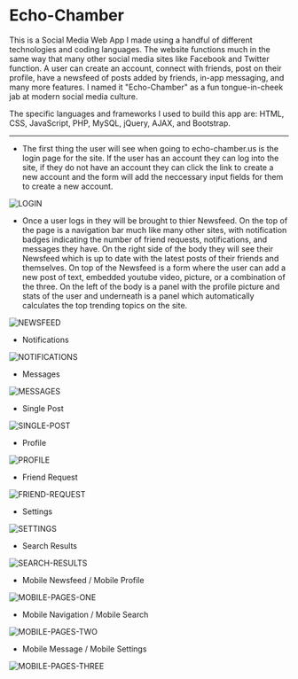 # Echo-Chamber
This is a Social Media Web App I made using a handful of different technologies and coding languages. The website functions much in the same way that many other social media sites like Facebook and Twitter function. A user can create an account, connect with friends, post on their profile, have a newsfeed of posts added by friends, in-app messaging, and many more features. I named it "Echo-Chamber" as a fun tongue-in-cheek jab at modern social media culture.

The specific languages and frameworks I used to build this app are: HTML, CSS, JavaScript, PHP, MySQL, jQuery, AJAX, and Bootstrap.

---

- The first thing the user will see when going to echo-chamber.us is the login page for the site. If the user has an account they can log into the site, if they do not have an account they can click the link to create a new account and the form will add the neccessary input fields for them to create a new account.

![LOGIN](assets/img/read_me/1-login.png)

- Once a user logs in they will be brought to thier Newsfeed. On the top of the page is a navigation bar much like many other sites, with notification badges indicating the number of friend requests, notifications, and messages they have. On the right side of the body they will see their Newsfeed which is up to date with the latest posts of their friends and themselves. On top of the Newsfeed is a form where the user can add a new post of text, embedded youtube video, picture, or a combination of the three. On the left of the body is a panel with the profile picture and stats of the user and underneath is a panel which automatically calculates the top trending topics on the site.

![NEWSFEED](assets/img/read_me/2-newsfeed.png)

- Notifications

![NOTIFICATIONS](assets/img/read_me/3-notifications.png)

- Messages

![MESSAGES](assets/img/read_me/4-messages.png)

- Single Post

![SINGLE-POST](assets/img/read_me/5-single-post.png)

- Profile

![PROFILE](assets/img/read_me/6-profile.png)

- Friend Request

![FRIEND-REQUEST](assets/img/read_me/7-friend-request.png)

- Settings

![SETTINGS](assets/img/read_me/8-settings.png)

- Search Results

![SEARCH-RESULTS](assets/img/read_me/9-search.png)

- Mobile Newsfeed / Mobile Profile

![MOBILE-PAGES-ONE](assets/img/read_me/10-mobile-one.png)

- Mobile Navigation / Mobile Search

![MOBILE-PAGES-TWO](assets/img/read_me/11-mobile-two.png)

- Mobile Message / Mobile Settings

![MOBILE-PAGES-THREE](assets/img/read_me/12-mobile-three.png)
